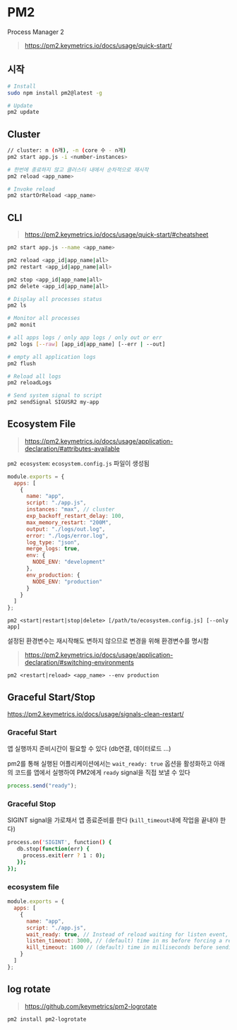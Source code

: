 # PM2

Process Manager 2

> <https://pm2.keymetrics.io/docs/usage/quick-start/>

## 시작

```sh
# Install
sudo npm install pm2@latest -g

# Update
pm2 update
```

## Cluster

```sh
// cluster: n (n개), -n (core 수 - n개)
pm2 start app.js -i <number-instances>

# 한번에 종료하지 않고 클러스터 내에서 순차적으로 재시작
pm2 reload <app_name>

# Invoke reload
pm2 startOrReload <app_name>
```

## CLI

> <https://pm2.keymetrics.io/docs/usage/quick-start/#cheatsheet>

```sh
pm2 start app.js --name <app_name>

pm2 reload <app_id|app_name|all>
pm2 restart <app_id|app_name|all>

pm2 stop <app_id|app_name|all>
pm2 delete <app_id|app_name|all>

# Display all processes status
pm2 ls

# Monitor all processes
pm2 monit

# all apps logs / only app logs / only out or err
pm2 logs [--raw] [app_id|app_name] [--err | --out]

# empty all application logs
pm2 flush

# Reload all logs
pm2 reloadLogs

# Send system signal to script
pm2 sendSignal SIGUSR2 my-app
```

## Ecosystem File

> <https://pm2.keymetrics.io/docs/usage/application-declaration/#attributes-available>

`pm2 ecosystem`: `ecosystem.config.js` 파일이 생성됨

```js
module.exports = {
  apps: [
    {
      name: "app",
      script: "./app.js",
      instances: "max", // cluster
      exp_backoff_restart_delay: 100,
      max_memory_restart: "200M",
      output: "./logs/out.log",
      error: "./logs/error.log",
      log_type: "json",
      merge_logs: true,
      env: {
        NODE_ENV: "development"
      },
      env_production: {
        NODE_ENV: "production"
      }
    }
  ]
};
```

`pm2 <start|restart|stop|delete> [/path/to/ecosystem.config.js] [--only app]`

설정된 환경변수는 재시작해도 변하지 않으므로 변경을 위해 환경변수를 명시함

> <https://pm2.keymetrics.io/docs/usage/application-declaration/#switching-environments>

`pm2 <restart|reload> <app_name> --env production`

## Graceful Start/Stop

<https://pm2.keymetrics.io/docs/usage/signals-clean-restart/>

### Graceful Start

앱 실행까지 준비시간이 필요할 수 있다 (db연결, 데이터로드 ...)

pm2를 통해 실행된 어플리케이션에서는 `wait_ready: true` 옵션을 활성화하고
아래의 코드를 앱에서 실행하여 PM2에게 `ready` signal을 직접 보낼 수 있다

```js
process.send("ready");
```

### Graceful Stop

SIGINT signal을 가로채서 앱 종료준비를 한다 (`kill_timeout`내에 작업을 끝내야 한다)

```sh
process.on('SIGINT', function() {
   db.stop(function(err) {
     process.exit(err ? 1 : 0);
   });
});
```

### ecosystem file

```js
module.exports = {
  apps: [
    {
      name: "app",
      script: "./app.js",
      wait_ready: true, // Instead of reload waiting for listen event, wait for process.send(‘ready’)
      listen_timeout: 3000, // (default) time in ms before forcing a reload if app not listening
      kill_timeout: 1600 // (default) time in milliseconds before sending a final SIGKILL
    }
  ]
};
```

## log rotate

> <https://github.com/keymetrics/pm2-logrotate>

```sh
pm2 install pm2-logrotate
```
